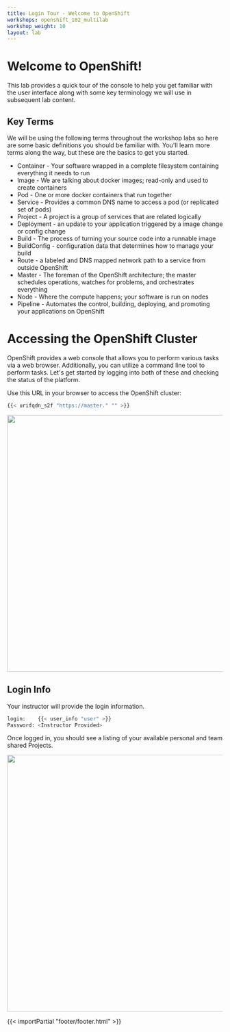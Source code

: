 ```yaml
---
title: Login Tour - Welcome to OpenShift
workshops: openshift_102_multilab
workshop_weight: 10
layout: lab
---
```


# Welcome to OpenShift!
This lab provides a quick tour of the console to help you get familiar with the user interface along with some key terminology we will use in subsequent lab content.

## Key Terms
We will be using the following terms throughout the workshop labs so here are some basic definitions you should be familiar with. You'll learn more terms along the way, but these are the basics to get you started.

* Container - Your software wrapped in a complete filesystem containing everything it needs to run
* Image - We are talking about docker images; read-only and used to create containers
* Pod - One or more docker containers that run together
* Service - Provides a common DNS name to access a pod (or replicated set of pods)
* Project - A project is a group of services that are related logically
* Deployment - an update to your application triggered by a image change or config change
* Build - The process of turning your source code into a runnable image
* BuildConfig - configuration data that determines how to manage your build
* Route - a labeled and DNS mapped network path to a service from outside OpenShift
* Master - The foreman of the OpenShift architecture; the master schedules operations, watches for problems, and orchestrates everything
* Node - Where the compute happens; your software is run on nodes
* Pipeline - Automates the control, building, deploying, and promoting your applications on OpenShift

# Accessing the OpenShift Cluster
OpenShift provides a web console that allows you to perform various tasks via a web browser. Additionally, you can utilize a command line tool to perform tasks. Let's get started by logging into both of these and checking the status of the platform.

Use this URL in your browser to access the OpenShift cluster:

```bash
{{< urifqdn_s2f "https://master." "" >}}
```

<img src="../images/ocp-login.png" width="600"><br/>

## Login Info
Your instructor will provide the login information.

```bash
login:    {{< user_info "user" >}}
Password: <Instructor Provided>
```

Once logged in, you should see a listing of your available personal and team shared Projects.

<img src="../images/userDefaultProjects.png" width="600"><br/>

{{< importPartial "footer/footer.html" >}}
